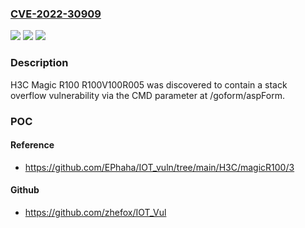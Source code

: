 ### [CVE-2022-30909](https://cve.mitre.org/cgi-bin/cvename.cgi?name=CVE-2022-30909)
![](https://img.shields.io/static/v1?label=Product&message=n%2Fa&color=blue)
![](https://img.shields.io/static/v1?label=Version&message=n%2Fa&color=blue)
![](https://img.shields.io/static/v1?label=Vulnerability&message=n%2Fa&color=brighgreen)

### Description

H3C Magic R100 R100V100R005 was discovered to contain a stack overflow vulnerability via the CMD parameter at /goform/aspForm.

### POC

#### Reference
- https://github.com/EPhaha/IOT_vuln/tree/main/H3C/magicR100/3

#### Github
- https://github.com/zhefox/IOT_Vul

